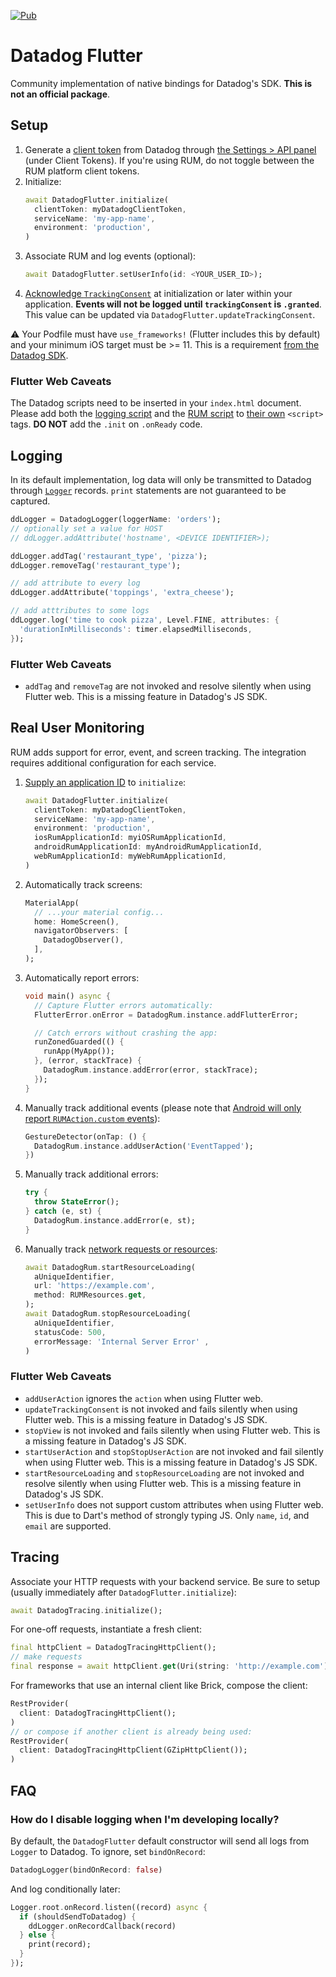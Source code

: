 [![Pub](https://img.shields.io/pub/v/datadog_flutter.svg)](https://pub.dev/packages/datadog_flutter)

# Datadog Flutter

Community implementation of native bindings for Datadog's SDK. **This is not an official package**.

## Setup

1. Generate a [client token](https://docs.datadoghq.com/account_management/api-app-keys/#client-tokens) from Datadog through [the Settings > API  panel](https://app.datadoghq.com/account/settings#api) (under Client Tokens). If you're using RUM, do not toggle between the RUM platform client tokens.
1. Initialize:
    ```dart
    await DatadogFlutter.initialize(
      clientToken: myDatadogClientToken,
      serviceName: 'my-app-name',
      environment: 'production',
    )
    ```
1. Associate RUM and log events (optional):
    ```dart
    await DatadogFlutter.setUserInfo(id: <YOUR_USER_ID>);
    ```
1. [Acknowledge `TrackingConsent`](https://docs.datadoghq.com/logs/log_collection/ios/?tab=cocoapods#setup) at initialization or later within your application. **Events will not be logged until `trackingConsent` is `.granted`**. This value can be updated via `DatadogFlutter.updateTrackingConsent`.

:warning: Your Podfile must have `use_frameworks!` (Flutter includes this by default) and your minimum iOS target must be >= 11. This is a requirement [from the Datadog SDK](https://github.com/DataDog/dd-sdk-ios/blob/master/DatadogSDKObjc.podspec#L17).

### Flutter Web Caveats

The Datadog scripts need to be inserted in your `index.html` document. Please add both the [logging script](https://docs.datadoghq.com/logs/log_collection/javascript/#cdn-async) and the [RUM script](https://docs.datadoghq.com/real_user_monitoring/browser/#cdn-async) to [their own](example/web/index.html) `<script>` tags. **DO NOT** add the `.init` on `.onReady` code.

## Logging

In its default implementation, log data will only be transmitted to Datadog through [`Logger`](https://pub.dev/packages/logging) records. `print` statements are not guaranteed to be captured.

```dart
ddLogger = DatadogLogger(loggerName: 'orders');
// optionally set a value for HOST
// ddLogger.addAttribute('hostname', <DEVICE IDENTIFIER>);

ddLogger.addTag('restaurant_type', 'pizza');
ddLogger.removeTag('restaurant_type');

// add attribute to every log
ddLogger.addAttribute('toppings', 'extra_cheese');

// add atttributes to some logs
ddLogger.log('time to cook pizza', Level.FINE, attributes: {
  'durationInMilliseconds': timer.elapsedMilliseconds,
});
```

### Flutter Web Caveats

* `addTag` and `removeTag` are not invoked and resolve silently when using Flutter web. This is a missing feature in Datadog's JS SDK.

## Real User Monitoring

RUM adds support for error, event, and screen tracking. The integration requires additional configuration for each service.

1. [Supply an application ID](https://docs.datadoghq.com/real_user_monitoring/#getting-started) to `initialize`:
    ```dart
    await DatadogFlutter.initialize(
      clientToken: myDatadogClientToken,
      serviceName: 'my-app-name',
      environment: 'production',
      iosRumApplicationId: myiOSRumApplicationId,
      androidRumApplicationId: myAndroidRumApplicationId,
      webRumApplicationId: myWebRumApplicationId,
    )
    ```
1. Automatically track screens:
    ```dart
    MaterialApp(
      // ...your material config...
      home: HomeScreen(),
      navigatorObservers: [
        DatadogObserver(),
      ],
    );
    ```
1. Automatically report errors:
    ```dart
    void main() async {
      // Capture Flutter errors automatically:
      FlutterError.onError = DatadogRum.instance.addFlutterError;

      // Catch errors without crashing the app:
      runZonedGuarded(() {
        runApp(MyApp());
      }, (error, stackTrace) {
        DatadogRum.instance.addError(error, stackTrace);
      });
    }
    ```
1. Manually track additional events (please note that [Android will only report `RUMAction.custom` events](https://github.com/GetDutchie/datadog_flutter/issues/53#issuecomment-923769393)):
    ```dart
    GestureDetector(onTap: () {
      DatadogRum.instance.addUserAction('EventTapped');
    })
    ```
1. Manually track additional errors:
    ```dart
    try {
      throw StateError();
    } catch (e, st) {
      DatadogRum.instance.addError(e, st);
    }
    ```
1. Manually track [network requests or resources](https://docs.datadoghq.com/real_user_monitoring/android/data_collected/?tab=session):
    ```dart
    await DatadogRum.startResourceLoading(
      aUniqueIdentifier,
      url: 'https://example.com',
      method: RUMResources.get,
    );
    await DatadogRum.stopResourceLoading(
      aUniqueIdentifier,
      statusCode: 500,
      errorMessage: 'Internal Server Error' ,
    )
    ```

### Flutter Web Caveats

* `addUserAction` ignores the `action` when using Flutter web.
* `updateTrackingConsent` is not invoked and fails silently when using Flutter web. This is a missing feature in Datadog's JS SDK.
* `stopView` is not invoked and fails silently when using Flutter web. This is a missing feature in Datadog's JS SDK.
* `startUserAction` and `stopStopUserAction` are not invoked and fail silently when using Flutter web. This is a missing feature in Datadog's JS SDK.
* `startResourceLoading` and `stopResourceLoading` are not invoked and resolve silently when using Flutter web. This is a missing feature in Datadog's JS SDK.
* `setUserInfo` does not support custom attributes when using Flutter web. This is due to Dart's method of strongly typing JS. Only `name`, `id`, and `email` are supported.

## Tracing

Associate your HTTP requests with your backend service. Be sure to setup (usually immediately after `DatadogFlutter.initialize`):

```dart
await DatadogTracing.initialize();
```

For one-off requests, instantiate a fresh client:

```dart
final httpClient = DatadogTracingHttpClient();
// make requests
final response = await httpClient.get(Uri(string: 'http://example.com');
```

For frameworks that use an internal client like Brick, compose the client:

```dart
RestProvider(
  client: DatadogTracingHttpClient();
)
// or compose if another client is already being used:
RestProvider(
  client: DatadogTracingHttpClient(GZipHttpClient());
)
```

## FAQ

### How do I disable logging when I'm developing locally?

By default, the `DatadogFlutter` default constructor will send all logs from `Logger` to Datadog. To ignore, set `bindOnRecord`:

```dart
DatadogLogger(bindOnRecord: false)
```

And log conditionally later:

```dart
Logger.root.onRecord.listen((record) async {
  if (shouldSendToDatadog) {
    ddLogger.onRecordCallback(record)
  } else {
    print(record);
  }
});
```
